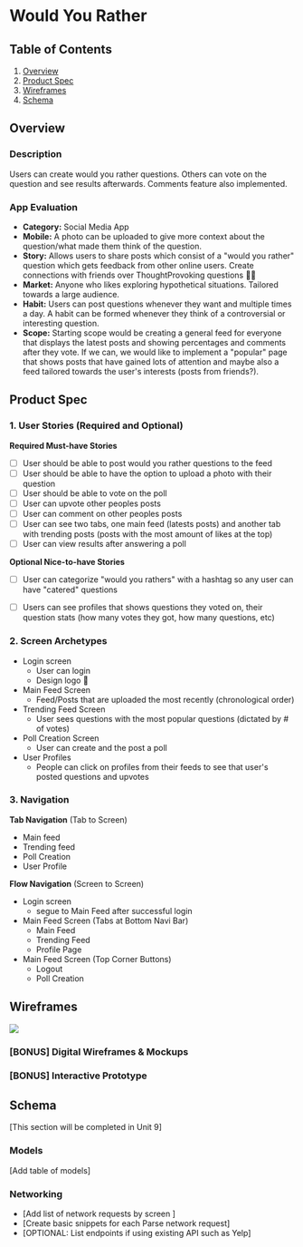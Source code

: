 # Would You Rather

## Table of Contents
1. [Overview](#Overview)
1. [Product Spec](#Product-Spec)
1. [Wireframes](#Wireframes)
2. [Schema](#Schema)


## Overview
### Description
Users can create would you rather questions. Others can vote on the question and see results afterwards. Comments feature also implemented.


### App Evaluation
- **Category:** Social Media App
- **Mobile:** A photo can be uploaded to give more context about the question/what made them think of the question.
- **Story:** Allows users to share posts which consist of a "would you rather" question which gets feedback from other online users. Create connections with friends over ThoughtProvoking questions 🤨💭
- **Market:** Anyone who likes exploring hypothetical situations. Tailored towards a large audience. 
- **Habit:** Users can post questions whenever they want and multiple times a day. A habit can be formed whenever they think of a controversial or interesting question. 
- **Scope:** Starting scope would be creating a general feed for everyone that displays the latest posts and showing percentages and comments after they vote. If we can, we would like to implement a "popular" page that shows posts that have gained lots of attention and maybe also a feed tailored towards the user's interests (posts from friends?). 


## Product Spec

### 1. User Stories (Required and Optional)

**Required Must-have Stories**
* [ ] User should be able to post would you rather questions to the feed
* [ ] User should be able to have the option to upload a photo with their question
* [ ] User should be able to vote on the poll
* [ ] User can upvote other peoples posts
* [ ] User can comment on other peoples posts
* [ ] User can see two tabs, one main feed (latests posts) and another tab with trending posts (posts with the most amount of likes at the top)
* [ ] User can view results after answering a poll

**Optional Nice-to-have Stories**
* [ ] User can categorize "would you rathers" with a hashtag so any user can have "catered" questions
* [ ] Users can see profiles that shows questions they voted on, their question stats (how many votes they got, how many questions, etc)


### 2. Screen Archetypes

* Login screen
   * User can login
   * Design logo 🥸
* Main Feed Screen
   * Feed/Posts that are uploaded the most recently (chronological order)
* Trending Feed Screen
   * User sees questions with the most popular questions (dictated by # of votes)
* Poll Creation Screen
    * User can create and the post a poll
* User Profiles
    * People can click on profiles from their feeds to see that user's posted questions and upvotes


### 3. Navigation

**Tab Navigation** (Tab to Screen)
* Main feed
* Trending feed
* Poll Creation
* User Profile

**Flow Navigation** (Screen to Screen)
* Login screen
   * segue to Main Feed after successful login
* Main Feed Screen (Tabs at Bottom Navi Bar)
   * Main Feed
   * Trending Feed
   * Profile Page
* Main Feed Screen (Top Corner Buttons)
   * Logout
   * Poll Creation

## Wireframes
![](https://i.imgur.com/PoFjy0O.png)

### [BONUS] Digital Wireframes & Mockups

### [BONUS] Interactive Prototype

## Schema 
[This section will be completed in Unit 9]
### Models
[Add table of models]
### Networking
- [Add list of network requests by screen ]
- [Create basic snippets for each Parse network request]
- [OPTIONAL: List endpoints if using existing API such as Yelp]
